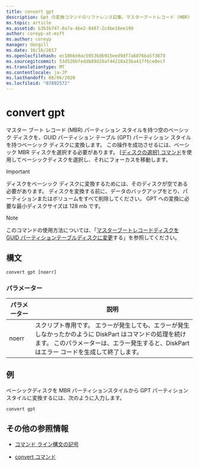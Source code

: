 ```yaml
---
title: convert gpt
description: Gpt の変換コマンドのリファレンス記事。マスターブートレコード (MBR) パーティションスタイルを持つ空のベーシックディスクを、GUID パーティションテーブル (GPT) パーティションスタイルを持つベーシックディスクに変換します。
ms.topic: article
ms.assetid: b3b1b747-0a7a-4be2-8487-2c4be16ee190
author: coreyp-at-msft
ms.author: coreyp
manager: dongill
ms.date: 10/16/2017
ms.openlocfilehash: ec1066e0ac50536db915eed9df7a6076ba5f3879
ms.sourcegitcommit: 53d526bfeddb89d28af44210a23ba417f6ce0ecf
ms.translationtype: MT
ms.contentlocale: ja-JP
ms.lasthandoff: 08/06/2020
ms.locfileid: "87892572"
---
```

# <a name="convert-gpt"></a>convert gpt

マスター ブート レコード (MBR) パーティション スタイルを持つ空のベーシック ディスクを、GUID パーティション テーブル (GPT) パーティション スタイルを持つベーシック ディスクに変換します。 この操作を成功させるには、ベーシック MBR ディスクを選択する必要があります。 [[ディスクの選択] コマンド](select-disk.md)を使用してベーシックディスクを選択し、それにフォーカスを移動します。

> [!IMPORTANT]
> ディスクをベーシック ディスクに変換するためには、そのディスクが空である必要があります。 ディスクを変換する前に、データのバックアップをとり、パーティションまたはボリュームをすべて削除してください。 GPT への変換に必要な最小ディスクサイズは 128 mb です。

> [!NOTE]
> このコマンドの使用方法については、「[マスターブートレコードディスクを GUID パーティションテーブルディスクに変更](/previous-versions/windows/it-pro/windows-server-2008-r2-and-2008/cc725671(v=ws.11))する」を参照してください。

## <a name="syntax"></a>構文

```
convert gpt [noerr]
```

### <a name="parameters"></a>パラメーター

| パラメーター | 説明 |
| --------- | ----------- |
| noerr | スクリプト専用です。 エラーが発生しても、エラーが発生しなかったかのように DiskPart はコマンドの処理を続けます。 このパラメーターは、エラー発生すると、DiskPart はエラー コードを生成して終了します。 |

## <a name="examples"></a>例

ベーシックディスクを MBR パーティションスタイルから GPT パーティションスタイルに変換するには、次のように入力します。

```
convert gpt
```

## <a name="additional-references"></a>その他の参照情報

- [コマンド ライン構文の記号](command-line-syntax-key.md)

- [convert コマンド](convert.md)
